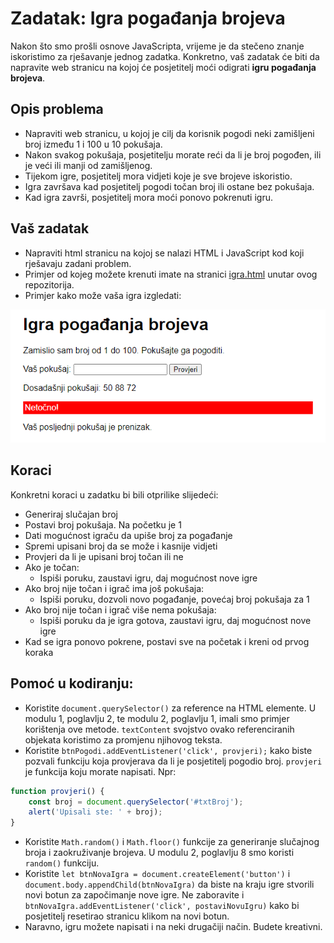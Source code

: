 # Zadatak: Igra pogađanja brojeva

Nakon što smo prošli osnove JavaScripta, vrijeme je da stečeno znanje iskoristimo za rješavanje jednog zadatka. Konkretno, vaš zadatak će biti da napravite web stranicu na kojoj će posjetitelj moći odigrati **igru pogađanja brojeva**.

## Opis problema
* Napraviti web stranicu, u kojoj je cilj da korisnik pogodi neki zamišljeni broj između 1 i 100 u 10 pokušaja. 
* Nakon svakog pokušaja, posjetitelju morate reći da li je broj pogođen, ili je veći ili manji od zamišljenog. 
* Tijekom igre, posjetitelj mora vidjeti koje je sve brojeve iskoristio. 
* Igra završava kad posjetitelj pogodi točan broj ili ostane bez pokušaja. 
* Kad igra završi, posjetitelj mora moći ponovo pokrenuti igru.

## Vaš zadatak
* Napraviti html stranicu na kojoj se nalazi HTML i JavaScript kod koji rješavaju zadani problem.
* Primjer od kojeg možete krenuti imate na stranici [igra.html](igra.html) unutar ovog repozitorija.
* Primjer kako može vaša igra izgledati:

![igra1.png](igra1.png)

## Koraci
Konkretni koraci u zadatku bi bili otprilike slijedeći:
* Generiraj slučajan broj
* Postavi broj pokušaja. Na početku je 1
* Dati mogućnost igraču da upiše broj za pogađanje
* Spremi upisani broj da se može i kasnije vidjeti
* Provjeri da li je upisani broj točan ili ne
* Ako je točan:
  * Ispiši poruku, zaustavi igru, daj mogućnost nove igre
* Ako broj nije točan i igrač ima još pokušaja:
  * Ispiši poruku, dozvoli novo pogađanje, povećaj broj pokušaja za 1
* Ako broj nije točan i igrač više nema pokušaja:
  * Ispiši poruku da je igra gotova, zaustavi igru, daj mogućnost nove igre
* Kad se igra ponovo pokrene, postavi sve na početak i kreni od prvog koraka

## Pomoć u kodiranju:
* Koristite `document.querySelector()` za reference na HTML elemente. U modulu 1, poglavlju 2, te modulu 2, poglavlju 1, imali smo primjer korištenja ove metode. `textContent` svojstvo ovako referenciranih objekata koristimo za promjenu njihovog teksta.
* Koristite `btnPogodi.addEventListener('click', provjeri);` kako biste pozvali funkciju  koja provjerava da li je posjetitelj pogodio broj. `provjeri` je funkcija koju morate napisati. Npr:
```JavaScript
function provjeri() {
    const broj = document.querySelector('#txtBroj');
    alert('Upisali ste: ' + broj);
}
``` 
* Koristite `Math.random()` i `Math.floor()` funkcije za generiranje slučajnog broja i  zaokruživanje brojeva. U modulu 2, poglavlju 8 smo koristi `random()` funkciju.
* Koristite `let btnNovaIgra = document.createElement('button')` i `document.body.appendChild(btnNovaIgra)` da biste na kraju igre stvorili novi botun za započimanje nove igre. Ne zaboravite i `btnNovaIgra.addEventListener('click', postaviNovuIgru)` kako bi posjetitelj resetirao stranicu klikom na novi botun.
* Naravno, igru možete napisati i na neki drugačiji način. Budete kreativni.